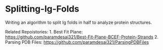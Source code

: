 # Splitting-Ig-Folds
Writing an algorithm to split Ig folds in half to analyze protein structures.



Related Repoistories: 1. Best Fit Plane: https://github.com/paramdesai321/Best-Fit-Plane-BCEF-Protein-Strands
                      2. Parsing PDB Files: https://github.com/paramdesai321/ParsingPDBFiles

